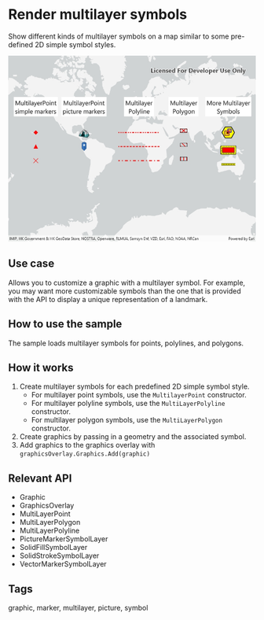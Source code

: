 # Render multilayer symbols

Show different kinds of multilayer symbols on a map similar to some pre-defined 2D simple symbol styles.

![Image of render multilayer symbols](RenderMultilayerSymbols.jpg)

## Use case

Allows you to customize a graphic with a multilayer symbol. For example, you may want more customizable symbols than the one that is provided with the API to display a unique representation of a landmark.

## How to use the sample

The sample loads multilayer symbols for points, polylines, and polygons.

## How it works

1. Create multilayer symbols for each predefined 2D simple symbol style.
    * For multilayer point symbols, use the `MultilayerPoint` constructor.
    * For multilayer polyline symbols, use the `MultiLayerPolyline` constructor.
    * For multilayer polygon symbols, use the `MultiLayerPolygon` constructor.
2. Create graphics by passing in a geometry and the associated symbol.
3. Add graphics to the graphics overlay with `graphicsOverlay.Graphics.Add(graphic)`

## Relevant API

* Graphic
* GraphicsOverlay
* MultiLayerPoint
* MultiLayerPolygon
* MultiLayerPolyline
* PictureMarkerSymbolLayer
* SolidFillSymbolLayer
* SolidStrokeSymbolLayer
* VectorMarkerSymbolLayer

## Tags

graphic, marker, multilayer, picture, symbol
